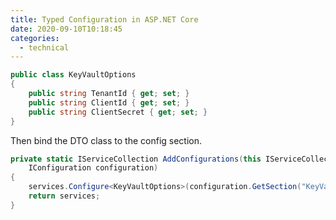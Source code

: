 ```yaml
---
title: Typed Configuration in ASP.NET Core
date: 2020-09-10T10:18:45
categories:
  - technical
---
```



```csharp
public class KeyVaultOptions
{
    public string TenantId { get; set; }
    public string ClientId { get; set; }
    public string ClientSecret { get; set; }
}

```

Then bind the DTO class to the config section.

```csharp
private static IServiceCollection AddConfigurations(this IServiceCollection services,
    IConfiguration configuration)
{
    services.Configure<KeyVaultOptions>(configuration.GetSection("KeyVault"));
    return services;
}

```

